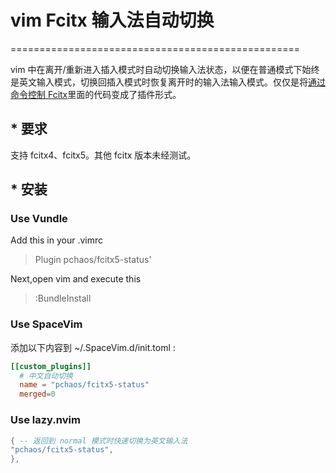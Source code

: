 # vim Fcitx 输入法自动切换

==================================================

vim 中在离开/重新进入插入模式时自动切换输入法状态，以便在普通模式下始终是英文输入模式，切换回插入模式时恢复离开时的输入法输入模式。仅仅是将[通过命令控制 Fcitx](http://fcitx.github.com/handbook/chapter-remote.html)里面的代码变成了插件形式。

## \* 要求

支持 fcitx4、fcitx5。其他 fcitx 版本未经测试。

## \* 安装

### Use Vundle

Add this in your .vimrc

> Plugin pchaos/fcitx5-status'

Next,open vim and execute this

> :BundleInstall

### Use SpaceVim

添加以下内容到 ~/.SpaceVim.d/init.toml :

```toml
[[custom_plugins]]
  # 中文自动切换
  name = "pchaos/fcitx5-status"
  merged=0
```

### Use lazy.nvim

```lua
{ -- 返回到 normal 模式时快速切换为英文输入法
"pchaos/fcitx5-status",
},
```
